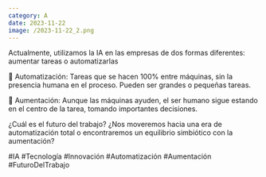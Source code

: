 ```yaml
--- 
category: A 
date: 2023-11-22 
image: /2023-11-22_2.png 
--- 
```


Actualmente, utilizamos la IA en las empresas de dos formas diferentes: aumentar tareas o automatizarlas

🤖 Automatización:
Tareas que se hacen 100% entre máquinas, sin la presencia humana en el proceso. Pueden ser grandes o pequeñas tareas.

👥 Aumentación:
Aunque las máquinas ayuden, el ser humano sigue estando en el centro de la tarea, tomando importantes decisiones. 

¿Cuál es el futuro del trabajo? ¿Nos moveremos hacia una era de automatización total o encontraremos un equilibrio simbiótico con la aumentación?

#IA #Tecnología #Innovación #Automatización #Aumentación #FuturoDelTrabajo